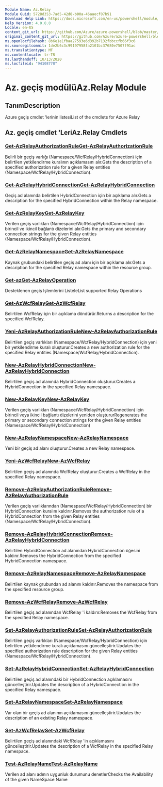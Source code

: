 ```yaml
---
Module Name: Az.Relay
Module Guid: 5728d353-7ad5-42d8-b00a-46aaecf07b91
Download Help Link: https://docs.microsoft.com/en-us/powershell/module/az.relay
Help Version: 4.0.0.0
Locale: en-US
content_git_url: https://github.com/Azure/azure-powershell/blob/master/src/Relay/Relay/help/Az.Relay.md
original_content_git_url: https://github.com/Azure/azure-powershell/blob/master/src/Relay/Relay/help/Az.Relay.md
ms.openlocfilehash: 8b6e1e1fbaa27593e6d392b7132fbbccfb66f3c6
ms.sourcegitcommit: 1de2b6c3c99197958fa2101bc37680e7507f91ac
ms.translationtype: MT
ms.contentlocale: tr-TR
ms.lasthandoff: 10/13/2020
ms.locfileid: "94108778"
---
```

# <span data-ttu-id="e3f5a-101">Az. geçiş modülü</span><span class="sxs-lookup"><span data-stu-id="e3f5a-101">Az.Relay Module</span></span>
## <span data-ttu-id="e3f5a-102">Tanım</span><span class="sxs-lookup"><span data-stu-id="e3f5a-102">Description</span></span>
<span data-ttu-id="e3f5a-103">Azure geçiş cmdlet 'lerinin listesi</span><span class="sxs-lookup"><span data-stu-id="e3f5a-103">List of the cmdlets for Azure Relay</span></span>

## <span data-ttu-id="e3f5a-104">Az. geçiş cmdlet 'Leri</span><span class="sxs-lookup"><span data-stu-id="e3f5a-104">Az.Relay Cmdlets</span></span>
### [<span data-ttu-id="e3f5a-105">Get-AzRelayAuthorizationRule</span><span class="sxs-lookup"><span data-stu-id="e3f5a-105">Get-AzRelayAuthorizationRule</span></span>](Get-AzRelayAuthorizationRule.md)
<span data-ttu-id="e3f5a-106">Belirli bir geçiş varlığı (Namespace/WcfRelay/HybridConnection) için belirtilen yetkilendirme kuralının açıklamasını alır.</span><span class="sxs-lookup"><span data-stu-id="e3f5a-106">Gets the description of a specified authorization rule for a given Relay entities (Namespace/WcfRelay/HybridConnection).</span></span>

### [<span data-ttu-id="e3f5a-107">Get-AzRelayHybridConnection</span><span class="sxs-lookup"><span data-stu-id="e3f5a-107">Get-AzRelayHybridConnection</span></span>](Get-AzRelayHybridConnection.md)
<span data-ttu-id="e3f5a-108">Geçiş ad alanında belirtilen HybridConnection için bir açıklama alır.</span><span class="sxs-lookup"><span data-stu-id="e3f5a-108">Gets a description for the specified HybridConnection within the Relay namespace.</span></span>

### [<span data-ttu-id="e3f5a-109">Get-AzRelayKey</span><span class="sxs-lookup"><span data-stu-id="e3f5a-109">Get-AzRelayKey</span></span>](Get-AzRelayKey.md)
<span data-ttu-id="e3f5a-110">Verilen geçiş varlıkları (Namespace/WcfRelay/HybridConnection) için birincil ve ikincil bağlantı dizelerini alır.</span><span class="sxs-lookup"><span data-stu-id="e3f5a-110">Gets the primary and secondary connection strings for the given Relay entities (Namespace/WcfRelay/HybridConnection).</span></span>

### [<span data-ttu-id="e3f5a-111">Get-AzRelayNamespace</span><span class="sxs-lookup"><span data-stu-id="e3f5a-111">Get-AzRelayNamespace</span></span>](Get-AzRelayNamespace.md)
<span data-ttu-id="e3f5a-112">Kaynak grubundaki belirtilen geçiş ad alanı için bir açıklama alır.</span><span class="sxs-lookup"><span data-stu-id="e3f5a-112">Gets a description for the specified Relay namespace within the resource group.</span></span>

### [<span data-ttu-id="e3f5a-113">Get-az</span><span class="sxs-lookup"><span data-stu-id="e3f5a-113">Get-AzRelayOperation</span></span>](Get-AzRelayOperation.md)
<span data-ttu-id="e3f5a-114">Desteklenen geçiş Işlemlerini Listele</span><span class="sxs-lookup"><span data-stu-id="e3f5a-114">List supported Relay Operations</span></span>

### [<span data-ttu-id="e3f5a-115">Get-AzWcfRelay</span><span class="sxs-lookup"><span data-stu-id="e3f5a-115">Get-AzWcfRelay</span></span>](Get-AzWcfRelay.md)
<span data-ttu-id="e3f5a-116">Belirtilen WcfRelay için bir açıklama döndürür.</span><span class="sxs-lookup"><span data-stu-id="e3f5a-116">Returns a description for the specified WcfRelay.</span></span>

### [<span data-ttu-id="e3f5a-117">Yeni-AzRelayAuthorizationRule</span><span class="sxs-lookup"><span data-stu-id="e3f5a-117">New-AzRelayAuthorizationRule</span></span>](New-AzRelayAuthorizationRule.md)
<span data-ttu-id="e3f5a-118">Belirtilen geçiş varlıkları (Namespace/WcfRelay/HybridConnection) için yeni bir yetkilendirme kuralı oluşturur.</span><span class="sxs-lookup"><span data-stu-id="e3f5a-118">Creates a new authorization rule for the specified Relay entities (Namespace/WcfRelay/HybridConnection).</span></span>

### [<span data-ttu-id="e3f5a-119">New-AzRelayHybridConnection</span><span class="sxs-lookup"><span data-stu-id="e3f5a-119">New-AzRelayHybridConnection</span></span>](New-AzRelayHybridConnection.md)
<span data-ttu-id="e3f5a-120">Belirtilen geçiş ad alanında HybridConnection oluşturur.</span><span class="sxs-lookup"><span data-stu-id="e3f5a-120">Creates a HybridConnection in the specified Relay namespace.</span></span>

### [<span data-ttu-id="e3f5a-121">New-AzRelayKey</span><span class="sxs-lookup"><span data-stu-id="e3f5a-121">New-AzRelayKey</span></span>](New-AzRelayKey.md)
<span data-ttu-id="e3f5a-122">Verilen geçiş varlıkları (Namespace/WcfRelay/HybridConnection) için birincil veya ikincil bağlantı dizelerini yeniden oluşturur</span><span class="sxs-lookup"><span data-stu-id="e3f5a-122">Regenerates the primary or secondary connection strings for the given Relay entities (Namespace/WcfRelay/HybridConnection)</span></span>

### [<span data-ttu-id="e3f5a-123">New-AzRelayNamespace</span><span class="sxs-lookup"><span data-stu-id="e3f5a-123">New-AzRelayNamespace</span></span>](New-AzRelayNamespace.md)
<span data-ttu-id="e3f5a-124">Yeni bir geçiş ad alanı oluşturur.</span><span class="sxs-lookup"><span data-stu-id="e3f5a-124">Creates a new Relay namespace.</span></span>

### [<span data-ttu-id="e3f5a-125">Yeni-AzWcfRelay</span><span class="sxs-lookup"><span data-stu-id="e3f5a-125">New-AzWcfRelay</span></span>](New-AzWcfRelay.md)
<span data-ttu-id="e3f5a-126">Belirtilen geçiş ad alanında WcfRelay oluşturur.</span><span class="sxs-lookup"><span data-stu-id="e3f5a-126">Creates a WcfRelay in the specified Relay namespace.</span></span>

### [<span data-ttu-id="e3f5a-127">Remove-AzRelayAuthorizationRule</span><span class="sxs-lookup"><span data-stu-id="e3f5a-127">Remove-AzRelayAuthorizationRule</span></span>](Remove-AzRelayAuthorizationRule.md)
<span data-ttu-id="e3f5a-128">Verilen geçiş varlıklarından (Namespace/WcfRelay/HybridConnection) bir HybridConnection kuralını kaldırır.</span><span class="sxs-lookup"><span data-stu-id="e3f5a-128">Removes the authorization rule of a HybridConnection from the given Relay entities (Namespace/WcfRelay/HybridConnection).</span></span>

### [<span data-ttu-id="e3f5a-129">Remove-AzRelayHybridConnection</span><span class="sxs-lookup"><span data-stu-id="e3f5a-129">Remove-AzRelayHybridConnection</span></span>](Remove-AzRelayHybridConnection.md)
<span data-ttu-id="e3f5a-130">Belirtilen HybridConnection ad alanından HybridConnection öğesini kaldırır.</span><span class="sxs-lookup"><span data-stu-id="e3f5a-130">Removes the HybridConnection from the specified HybridConnection namespace.</span></span>

### [<span data-ttu-id="e3f5a-131">Remove-AzRelayNamespace</span><span class="sxs-lookup"><span data-stu-id="e3f5a-131">Remove-AzRelayNamespace</span></span>](Remove-AzRelayNamespace.md)
<span data-ttu-id="e3f5a-132">Belirtilen kaynak grubundan ad alanını kaldırır.</span><span class="sxs-lookup"><span data-stu-id="e3f5a-132">Removes the namespace from the specified resource group.</span></span> 

### [<span data-ttu-id="e3f5a-133">Remove-AzWcfRelay</span><span class="sxs-lookup"><span data-stu-id="e3f5a-133">Remove-AzWcfRelay</span></span>](Remove-AzWcfRelay.md)
<span data-ttu-id="e3f5a-134">Belirtilen geçiş ad alanından WcfRelay 'i kaldırır.</span><span class="sxs-lookup"><span data-stu-id="e3f5a-134">Removes the WcfRelay from the specified Relay namespace.</span></span>

### [<span data-ttu-id="e3f5a-135">Set-AzRelayAuthorizationRule</span><span class="sxs-lookup"><span data-stu-id="e3f5a-135">Set-AzRelayAuthorizationRule</span></span>](Set-AzRelayAuthorizationRule.md)
<span data-ttu-id="e3f5a-136">Belirtilen geçiş varlıkları (Namespace/WcfRelay/HybridConnection) için belirtilen yetkilendirme kuralı açıklamasını güncelleştirir.</span><span class="sxs-lookup"><span data-stu-id="e3f5a-136">Updates the specified authorization rule description for the given Relay entities (Namespace/WcfRelay/HybridConnection).</span></span>

### [<span data-ttu-id="e3f5a-137">Set-AzRelayHybridConnection</span><span class="sxs-lookup"><span data-stu-id="e3f5a-137">Set-AzRelayHybridConnection</span></span>](Set-AzRelayHybridConnection.md)
<span data-ttu-id="e3f5a-138">Belirtilen geçiş ad alanındaki bir HybridConnection açıklamasını güncelleştirir.</span><span class="sxs-lookup"><span data-stu-id="e3f5a-138">Updates the description of a HybridConnection in the specified Relay namespace.</span></span>

### [<span data-ttu-id="e3f5a-139">Set-AzRelayNamespace</span><span class="sxs-lookup"><span data-stu-id="e3f5a-139">Set-AzRelayNamespace</span></span>](Set-AzRelayNamespace.md)
<span data-ttu-id="e3f5a-140">Var olan bir geçiş ad alanının açıklamasını güncelleştirir.</span><span class="sxs-lookup"><span data-stu-id="e3f5a-140">Updates the description of an existing Relay namespace.</span></span>

### [<span data-ttu-id="e3f5a-141">Set-AzWcfRelay</span><span class="sxs-lookup"><span data-stu-id="e3f5a-141">Set-AzWcfRelay</span></span>](Set-AzWcfRelay.md)
<span data-ttu-id="e3f5a-142">Belirtilen geçiş ad alanındaki WcfRelay 'in açıklamasını güncelleştirir.</span><span class="sxs-lookup"><span data-stu-id="e3f5a-142">Updates the description of a WcfRelay in the specified Relay namespace.</span></span>

### [<span data-ttu-id="e3f5a-143">Test-AzRelayName</span><span class="sxs-lookup"><span data-stu-id="e3f5a-143">Test-AzRelayName</span></span>](Test-AzRelayName.md)
<span data-ttu-id="e3f5a-144">Verilen ad alanı adının uygunluk durumunu denetler</span><span class="sxs-lookup"><span data-stu-id="e3f5a-144">Checks the Availability of the given NameSpace Name</span></span>

